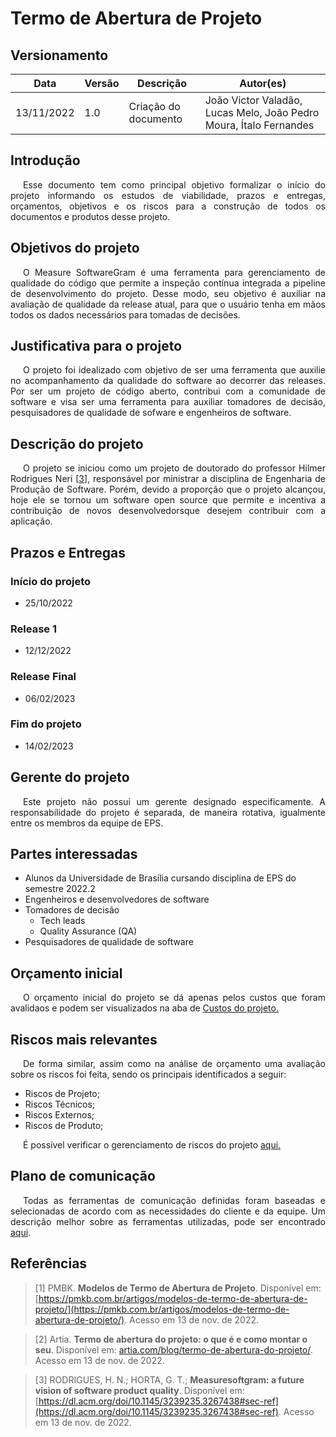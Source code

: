 # Termo de Abertura de Projeto

## Versionamento

| Data | Versão | Descrição | Autor(es) |
|------|------|------|------|
|13/11/2022|1.0|Criação do documento| João Victor Valadão, Lucas Melo, João Pedro Moura, Ítalo Fernandes |

## Introdução

<p align="justify" style="text-indent: 20px">Esse documento tem como principal objetivo formalizar o início do projeto informando os estudos de viabilidade, prazos e entregas, orçamentos, objetivos e os riscos para a construção de todos os documentos e produtos desse projeto.</p>

## Objetivos do projeto

<p align="justify" style="text-indent: 20px">O Measure SoftwareGram é uma ferramenta para gerenciamento de qualidade do código que permite a inspeção contínua integrada a pipeline de desenvolvimento do projeto. Desse modo, seu objetivo é auxiliar na avaliação de qualidade da release atual, para que o usuário tenha em mãos todos os dados necessários para tomadas de decisões.</p>

## Justificativa para o projeto

<p align="justify" style="text-indent: 20px">O projeto foi idealizado com objetivo de ser uma ferramenta que auxilie no acompanhamento da qualidade do software ao decorrer das releases. Por ser um projeto de código aberto, contribui com a comunidade de software e visa ser uma ferramenta para auxiliar tomadores de decisão, pesquisadores de qualidade de sofware e engenheiros de software.</p>

## Descrição do projeto

<p align="justify" style="text-indent: 20px">O projeto se iniciou como um projeto de doutorado do professor Hilmer Rodrigues Neri [<a href=./#referencia>3</a>], responsável por ministrar a disciplina de  Engenharia de Produção de Software. Porém, devido a proporção que o projeto alcançou, hoje ele se tornou um software open source que permite e incentiva a contribuição de novos desenvolvedorsque desejem contribuir com a aplicação. </p>

## Prazos e Entregas

### Início do projeto
+ 25/10/2022
### Release 1
+ 12/12/2022
### Release Final
+ 06/02/2023
### Fim do projeto
+ 14/02/2023

## Gerente do projeto

<p align="justify" style="text-indent: 20px">Este projeto não possui um gerente designado especificamente. A responsabilidade do projeto é separada, de maneira rotativa, igualmente entre os membros da equipe de EPS.</p>

## Partes interessadas

+ Alunos da Universidade de Brasília cursando disciplina de EPS do semestre 2022.2
+ Engenheiros e desenvolvedores de software
+ Tomadores de decisão
    + Tech leads
    + Quality Assurance (QA)
+ Pesquisadores de qualidade de software

## Orçamento inicial

<p align="justify" style="text-indent: 20px">O orçamento inicial do projeto se dá apenas pelos custos que foram avalidaos e podem ser visualizados na aba de <a href=../custo_projeto>Custos do projeto.</a></p>

## Riscos mais relevantes

<p align="justify" style="text-indent: 20px">De forma similar, assim como na análise de orçamento uma avaliação sobre os riscos foi feita, sendo os principais identificados a seguir:</p>

+ Riscos de Projeto;
+ Riscos Técnicos;
+ Riscos Externos;
+ Riscos de Produto;

<p align="justify" style="text-indent: 20px">É possível verificar o gerenciamento de riscos do projeto <a href=../analise_riscos>aqui.</a></p>

## Plano de comunicação

<p align="justify" style="text-indent: 20px">Todas as ferramentas de comunicação definidas foram baseadas e selecionadas de acordo com as necessidades do cliente e da equipe. Um descrição melhor sobre as ferramentas utilizadas, pode ser encontrado <a href=../../equipe/agenda-e-ferramentas>aqui</a>.</p>

## Referências

> [1] PMBK. <b>Modelos de Termo de Abertura de Projeto</b>. Disponível em: [https://pmkb.com.br/artigos/modelos-de-termo-de-abertura-de-projeto/](https://pmkb.com.br/artigos/modelos-de-termo-de-abertura-de-projeto/). Acesso em 13 de nov. de 2022.

> [2] Artia. <b>Termo de abertura do projeto: o que é e como montar o seu</b>. Disponível em: [artia.com/blog/termo-de-abertura-do-projeto/](https://artia.com/blog/termo-de-abertura-do-projeto/). Acesso em 13 de nov. de 2022.

> [3] RODRIGUES, H. N.; HORTA, G. T.; <b>Measuresoftgram: a future vision of software product quality</b>. Disponível em: [https://dl.acm.org/doi/10.1145/3239235.3267438#sec-ref](https://dl.acm.org/doi/10.1145/3239235.3267438#sec-ref). Acesso em 13 de nov. de 2022.
